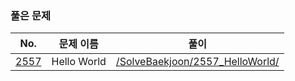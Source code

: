 ### 풀은 문제

|No.|문제 이름|풀이|
|:---:|:---:|:---:|
|[2557](https://www.acmicpc.net/problem/2557)|Hello World|[/SolveBaekjoon/2557_HelloWorld/](SolveBaekjoon/2557_HelloWorld/)|